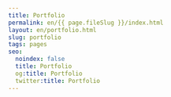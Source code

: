 ```yaml
---
title: Portfolio
permalink: en/{{ page.fileSlug }}/index.html
layout: en/portfolio.html
slug: portfolio
tags: pages
seo:
  noindex: false
  title: Portfolio
  og:title: Portfolio
  twitter:title: Portfolio
---
```



